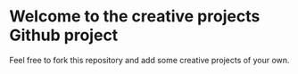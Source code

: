 # Welcome to the creative projects Github project

Feel free to fork this repository and add some creative
projects of your own.
